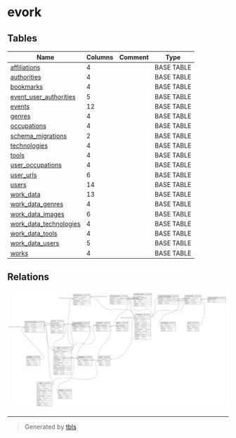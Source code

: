 # evork

## Tables

| Name | Columns | Comment | Type |
| ---- | ------- | ------- | ---- |
| [affiliations](affiliations.md) | 4 |  | BASE TABLE |
| [authorities](authorities.md) | 4 |  | BASE TABLE |
| [bookmarks](bookmarks.md) | 4 |  | BASE TABLE |
| [event_user_authorities](event_user_authorities.md) | 5 |  | BASE TABLE |
| [events](events.md) | 12 |  | BASE TABLE |
| [genres](genres.md) | 4 |  | BASE TABLE |
| [occupations](occupations.md) | 4 |  | BASE TABLE |
| [schema_migrations](schema_migrations.md) | 2 |  | BASE TABLE |
| [technologies](technologies.md) | 4 |  | BASE TABLE |
| [tools](tools.md) | 4 |  | BASE TABLE |
| [user_occupations](user_occupations.md) | 4 |  | BASE TABLE |
| [user_urls](user_urls.md) | 6 |  | BASE TABLE |
| [users](users.md) | 14 |  | BASE TABLE |
| [work_data](work_data.md) | 13 |  | BASE TABLE |
| [work_data_genres](work_data_genres.md) | 4 |  | BASE TABLE |
| [work_data_images](work_data_images.md) | 6 |  | BASE TABLE |
| [work_data_technologies](work_data_technologies.md) | 4 |  | BASE TABLE |
| [work_data_tools](work_data_tools.md) | 4 |  | BASE TABLE |
| [work_data_users](work_data_users.md) | 5 |  | BASE TABLE |
| [works](works.md) | 4 |  | BASE TABLE |

## Relations

![er](schema.svg)

---

> Generated by [tbls](https://github.com/k1LoW/tbls)
